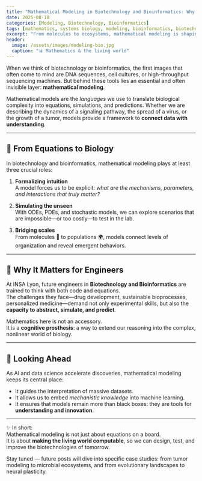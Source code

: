 ```yaml
---
title: "Mathematical Modeling in Biotechnology and Bioinformatics: Why It Matters"
date: 2025-08-18
categories: [Modeling, Biotechnology, Bioinformatics]
tags: [mathematics, systems biology, modeling, bioinformatics, biotechnology]
excerpt: "From molecules to ecosystems, mathematical modeling is shaping the future of biotechnology and bioinformatics. Here’s why it matters, and how we bring equations to life in the lab."
header:
  image: /assets/images/modeling-bio.jpg
  caption: "📊 Mathematics & the living world"
---
```


When we think of biotechnology or bioinformatics, the first images that often come to mind are DNA sequences, cell cultures, or high-throughput sequencing machines. But behind these tools lies an essential and often invisible layer: **mathematical modeling**.  

Mathematical models are the *languages* we use to translate biological complexity into equations, simulations, and predictions. Whether we are describing the dynamics of a signaling pathway, the spread of a virus, or the growth of a tumor, models provide a framework to **connect data with understanding**.

---

## 🧮 From Equations to Biology

In biotechnology and bioinformatics, mathematical modeling plays at least three crucial roles:

1. **Formalizing intuition**  
   A model forces us to be explicit: *what are the mechanisms, parameters, and interactions that truly matter?*

2. **Simulating the unseen**  
   With ODEs, PDEs, and stochastic models, we can explore scenarios that are impossible—or too costly—to test in the lab.

3. **Bridging scales**  
   From molecules 🧬 to populations 🌍, models connect levels of organization and reveal emergent behaviors.

---

## 🔄 Why It Matters for Engineers

At INSA Lyon, future engineers in **Biotechnology and Bioinformatics** are trained to think with both code and equations.  
The challenges they face—drug development, sustainable bioprocesses, personalized medicine—demand not only experimental skills, but also the **capacity to abstract, simulate, and predict**.

Mathematics here is not an accessory.  
It is a **cognitive prosthesis**: a way to extend our reasoning into the complex, nonlinear world of biology.

---

## 🚀 Looking Ahead

As AI and data science accelerate discoveries, mathematical modeling keeps its central place:  

- It guides the interpretation of massive datasets.  
- It allows us to embed *mechanistic knowledge* into machine learning.  
- It ensures that models remain more than black boxes: they are tools for **understanding and innovation**.

---

✨ In short:  
Mathematical modeling is not just about equations on a board.  
It is about **making the living world computable**, so we can design, test, and improve the biotechnologies of tomorrow.  

Stay tuned — future posts will dive into specific case studies: from tumor modeling to microbial ecosystems, and from evolutionary landscapes to neural plasticity.
